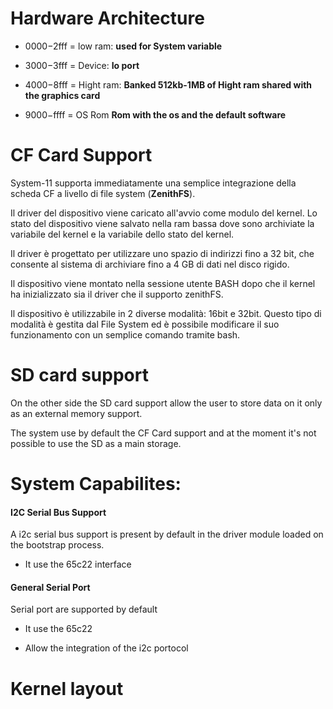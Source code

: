 # Hardware Architecture

-   $0000-$2fff = low ram:
    <strong>used for System variable</strong>

-   $3000-$3fff = Device:
    <strong>Io port</strong>

-   $4000-$8fff = Hight ram:
    <strong>Banked 512kb-1MB of Hight ram shared with the graphics card</strong>

-   $9000-$ffff = OS Rom
    <strong>Rom with the os and the default software</strong>

# CF Card Support

System-11 supporta immediatamente una semplice integrazione della scheda CF a livello di file system (<strong>ZenithFS</strong>).

Il driver del dispositivo viene caricato all'avvio come modulo del kernel. Lo stato del dispositivo viene salvato nella ram bassa dove sono archiviate la variabile del kernel e la variabile dello stato del kernel.

Il driver è progettato per utilizzare uno spazio di indirizzi fino a 32 bit, che consente al sistema di archiviare fino a 4 GB di dati nel disco rigido.

Il dispositivo viene montato nella sessione utente BASH dopo che il kernel ha inizializzato sia il driver che il supporto zenithFS.

Il dispositivo è utilizzabile in 2 diverse modalità: 16bit e 32bit. Questo tipo di modalità è gestita dal File System ed è possibile modificare il suo funzionamento con un semplice comando tramite bash.


# SD card support


On the other side the SD card support allow the user to store data on it only as an external memory support. 


The system use by default the CF Card support and at the moment it's not possible to use the SD as a main storage.

# System Capabilites:

#### I2C Serial Bus Support

A i2c serial bus support is present by default in the driver module loaded on the bootstrap process.


- It use the 65c22 interface


#### General Serial Port

Serial port are supported by default


- It use the 65c22


- Allow the integration of the i2c portocol


# Kernel layout